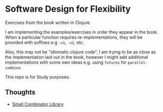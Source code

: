 # Software Design for Flexibility

Exercises from the book written in Clojure.

I am implementing the examples/exercises in order they appear in the
book. When a particular function requires re-implementations, they
will be provided with suffixes e.g `-v1`, `-v2`, etc.

Also, this may not be "idiomatic clojure code", I am trying to be as
close as the implementation laid out in the book, however I might add
additional implementations with some own ideas e.g. using `futures`
for `parallel-combine`.

This repo is for Study purposes.


## Thoughts

- [Small Combinator Library](docs/small-combinator-lib.md)
